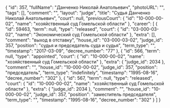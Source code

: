 {
    "id": 357,
    "fullName": "Данченко Николай Анатольевич",
    "photoURL": "",
    "tags": [],
    "comment": "",
    "layout": "judge",
    "title": "Судья Данченко Николай Анатольевич",
    "court": null,
    "previousCourt": {
        "id": "10-000-00-02",
        "name": "хозяйственный суд Гомельской области"
    },
    "career": [
        {
            "id": 59463,
            "term": null,
            "type": "released",
            "court": {
                "id": "03-000-03-02",
                "name": "Экономический суд Гомельской области"
            },
            "extra": [],
            "comment": "выход в отставку",
            "house_id": "03-000-03-02",
            "judge_id": 357,
            "position": "судья и председатель суда и судья",
            "term_type": "",
            "timestamp": "2017-03-09",
            "decree_number": "77"
        },
        {
            "id": 566,
            "term": null,
            "type": "appointed",
            "court": {
                "id": "10-000-00-02",
                "name": "хозяйственный суд Гомельской области"
            },
            "extra": {
                "judge_id": 2034
            },
            "comment": "",
            "house_id": "10-000-00-02",
            "judge_id": 357,
            "position": "председатель",
            "term_type": "indefinitely",
            "timestamp": "1995-08-16",
            "decree_number": "302"
        },
        {
            "id": 567,
            "term": null,
            "type": "released",
            "court": {
                "id": "10-000-00-02",
                "name": "хозяйственный суд Гомельской области"
            },
            "extra": {
                "judge_id": 2034
            },
            "comment": "",
            "house_id": "10-000-00-02",
            "judge_id": 357,
            "position": "заместитель председателя",
            "term_type": "",
            "timestamp": "1995-08-16",
            "decree_number": "302"
        }
    ]
}